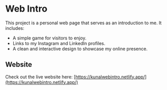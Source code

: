 # Web Intro

This project is a personal web page that serves as an introduction to me. It includes:  
- A simple game for visitors to enjoy.  
- Links to my Instagram and LinkedIn profiles.  
- A clean and interactive design to showcase my online presence.  

## Website  
Check out the live website here: [https://kunalwebintro.netlify.app/](https://kunalwebintro.netlify.app/)
